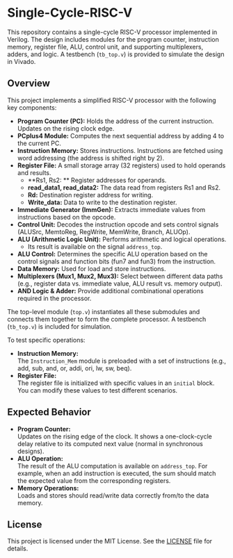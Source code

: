# Single-Cycle-RISC-V


This repository contains a single-cycle RISC-V processor implemented in Verilog. The design includes modules for the program counter, instruction memory, register file, ALU, control unit, and supporting multiplexers, adders, and logic. A testbench (`tb_top.v`) is provided to simulate the design in Vivado.

## Overview

This project implements a simplified RISC-V processor with the following key components:

- **Program Counter (PC):** Holds the address of the current instruction. Updates on the rising clock edge.
- **PCplus4 Module:** Computes the next sequential address by adding 4 to the current PC.
- **Instruction Memory:** Stores instructions. Instructions are fetched using word addressing (the address is shifted right by 2).
- **Register File:** A small storage array (32 registers) used to hold operands and results.  
  - **Rs1, Rs2: ** Register addresses for operands.
  - **read_data1, read_data2:** The data read from registers Rs1 and Rs2.
  - **Rd:** Destination register address for writing.
  - **Write_data:** Data to write to the destination register.
- **Immediate Generator (ImmGen):** Extracts immediate values from instructions based on the opcode.
- **Control Unit:** Decodes the instruction opcode and sets control signals (ALUSrc, MemtoReg, RegWrite, MemWrite, Branch, ALUOp).
- **ALU (Arithmetic Logic Unit):** Performs arithmetic and logical operations.  
  - Its result is available on the signal `address_top`.
- **ALU Control:** Determines the specific ALU operation based on the control signals and function bits (fun7 and fun3) from the instruction.
- **Data Memory:** Used for load and store instructions.
- **Multiplexers (Mux1, Mux2, Mux3):** Select between different data paths (e.g., register data vs. immediate value, ALU result vs. memory output).
- **AND Logic & Adder:** Provide additional combinational operations required in the processor.

The top-level module (`top.v`) instantiates all these submodules and connects them together to form the complete processor. A testbench (`tb_top.v`) is included for simulation.

To test specific operations:
- **Instruction Memory:**  
  The `Instruction_Mem` module is preloaded with a set of instructions (e.g., add, sub, and, or, addi, ori, lw, sw, beq).  
- **Register File:**  
  The register file is initialized with specific values in an `initial` block. You can modify these values to test different scenarios.

## Expected Behavior

- **Program Counter:**  
  Updates on the rising edge of the clock. It shows a one-clock-cycle delay relative to its computed next value (normal in synchronous designs).
- **ALU Operation:**  
  The result of the ALU computation is available on `address_top`. For example, when an add instruction is executed, the sum should match the expected value from the corresponding registers.
- **Memory Operations:**  
  Loads and stores should read/write data correctly from/to the data memory.



## License

This project is licensed under the MIT License. See the [LICENSE](LICENSE) file for details.

